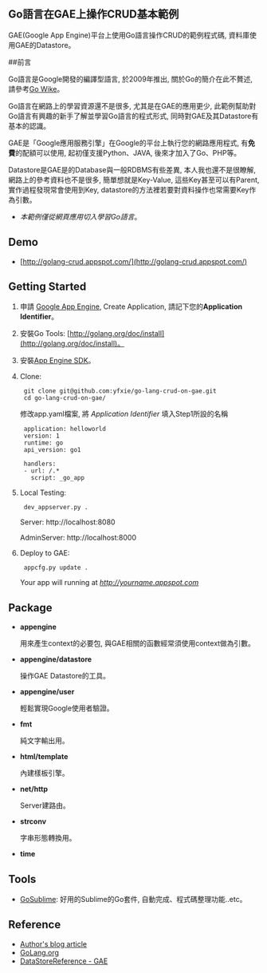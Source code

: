 Go語言在GAE上操作CRUD基本範例 
--------------------------------------------------
GAE(Google App Engine)平台上使用Go語言操作CRUD的範例程式碼, 資料庫使用GAE的Datastore。

##前言

Go語言是Google開發的編譯型語言, 於2009年推出, 關於Go的簡介在此不贅述, 請參考[Go Wike](http://zh.wikipedia.org/wiki/Go)。

Go語言在網路上的學習資源還不是很多, 尤其是在GAE的應用更少, 此範例幫助對Go語言有興趣的新手了解並學習Go語言的程式形式, 同時對GAE及其Datastore有基本的認識。

GAE是「Google應用服務引擎」在Google的平台上執行您的網路應用程式, 有**免費**的配額可以使用, 起初僅支援Python、JAVA, 後來才加入了Go、PHP等。

Datastore是GAE是的Database與一般RDBMS有些差異, 本人我也還不是很瞭解, 網路上的參考資料也不是很多, 簡單想就是Key-Value, 這些Key甚至可以有Parent, 實作過程發現常會使用到Key, datastore的方法裡若要對資料操作也常需要Key作為引數。

-  _本範例僅從網頁應用切入學習Go語言_。

## Demo

* [http://golang-crud.appspot.com/](http://golang-crud.appspot.com/)

## Getting Started


1. 申請 [Google App Engine](http://appengine.google.com), Create Application, 請記下您的**Application Identifier**。

2. 安裝Go Tools: [http://golang.org/doc/install](http://golang.org/doc/install)。

3. 安裝[App Engine SDK](https://developers.google.com/appengine/docs/go/gettingstarted/devenvironment)。

4. Clone:
	
		git clone git@github.com:yfxie/go-lang-crud-on-gae.git
		cd go-lang-crud-on-gae/

	修改app.yaml檔案, 將 _Application Identifier_ 填入Step1所設的名稱

		application: helloworld
		version: 1
		runtime: go
		api_version: go1

		handlers:
		- url: /.*
		  script: _go_app

5. Local Testing: 
		
		dev_appserver.py .

	Server: http://localhost:8080

	AdminServer: http://localhost:8000

6. Deploy to GAE:

		appcfg.py update .

	Your app will running at _http://yourname.appspot.com_

## Package

- **appengine**
	
	用來產生context的必要包, 與GAE相關的函數經常須使用context做為引數。

- **appengine/datastore**
	
	操作GAE Datastore的工具。

- **appengine/user**

	輕鬆實現Google使用者驗證。

- **fmt**
	
	純文字輸出用。

- **html/template**
	
	內建樣板引擎。

- **net/http**

	Server建路由。

- **strconv**
	
	字串形態轉換用。

- **time**
	
## Tools

* [GoSublime](https://github.com/DisposaBoy/GoSublime): 好用的Sublime的Go套件, 自動完成、程式碼整理功能..etc。

## Reference

- [Author's blog article](http://blog.developer.tw/post/621-learning-go-language-operating-crud-on-gae)
- [GoLang.org](http://golang.org/)
- [DataStoreReference - GAE](https://developers.google.com/appengine/docs/go/datastore/reference)
